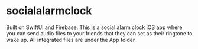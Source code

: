 # socialalarmclock

Built on SwiftUI and Firebase. This is a social alarm clock iOS app where you can send audio files to your friends that 
they can set as their ringtone to wake up. All integrated files are under the App folder
